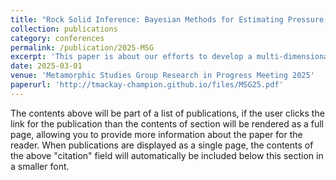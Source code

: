 ```yaml
---
title: "Rock Solid Inference: Bayesian Methods for Estimating Pressure, Temperature, and Other Parameters in Metamorphic Systems"
collection: publications
category: conferences
permalink: /publication/2025-MSG
excerpt: 'This paper is about our efforts to develop a multi-dimensional Bayesian inversion to assess the geodynamic evolution of a rock.'
date: 2025-03-01
venue: 'Metamorphic Studies Group Research in Progress Meeting 2025'
paperurl: 'http://tmackay-champion.github.io/files/MSG25.pdf'
---
```


The contents above will be part of a list of publications, if the user clicks the link for the publication than the contents of section will be rendered as a full page, allowing you to provide more information about the paper for the reader. When publications are displayed as a single page, the contents of the above "citation" field will automatically be included below this section in a smaller font.
